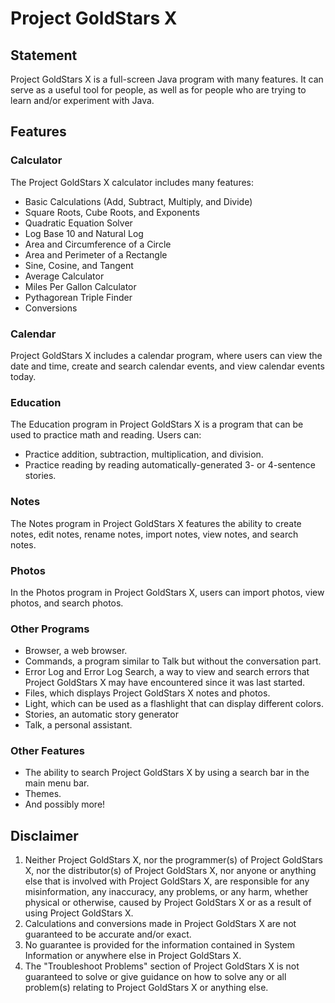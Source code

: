 # Project GoldStars X

## Statement
Project GoldStars X is a full-screen Java program with many features.
It can serve as a useful tool for people, as well as for people who are trying to learn and/or experiment with Java.

## Features
### Calculator
The Project GoldStars X calculator includes many features:
* Basic Calculations (Add, Subtract, Multiply, and Divide)
* Square Roots, Cube Roots, and Exponents
* Quadratic Equation Solver
* Log Base 10 and Natural Log
* Area and Circumference of a Circle
* Area and Perimeter of a Rectangle
* Sine, Cosine, and Tangent
* Average Calculator
* Miles Per Gallon Calculator
* Pythagorean Triple Finder
* Conversions

### Calendar
Project GoldStars X includes a calendar program, where users can view the date and time, create and search calendar events, and view calendar events today.

### Education
The Education program in Project GoldStars X is a program that can be used to practice math and reading. Users can:
* Practice addition, subtraction, multiplication, and division.
* Practice reading by reading automatically-generated 3- or 4-sentence stories.

### Notes
The Notes program in Project GoldStars X features the ability to create notes, edit notes, rename notes, import notes, view notes, and search notes.

### Photos
In the Photos program in Project GoldStars X, users can import photos, view photos, and search photos.

### Other Programs
* Browser, a web browser.
* Commands, a program similar to Talk but without the conversation part.
* Error Log and Error Log Search, a way to view and search errors that Project GoldStars X may have encountered since it was last started.
* Files, which displays Project GoldStars X notes and photos.
* Light, which can be used as a flashlight that can display different colors.
* Stories, an automatic story generator
* Talk, a personal assistant.

### Other Features
* The ability to search Project GoldStars X by using a search bar in the main menu bar.
* Themes.
* And possibly more!

## Disclaimer
1. Neither Project GoldStars X, nor the programmer(s) of Project GoldStars X, nor the distributor(s) of Project GoldStars X,
nor anyone or anything else that is involved with Project GoldStars X, are responsible for any misinformation, any inaccuracy,
any problems, or any harm, whether physical or otherwise, caused by Project GoldStars X or as a result of using Project GoldStars X.
2. Calculations and conversions made in Project GoldStars X are not guaranteed to be accurate and/or exact.
3. No guarantee is provided for the information contained in System Information or anywhere else in Project GoldStars X.
4. The "Troubleshoot Problems" section of Project GoldStars X is not guaranteed to solve or give guidance on how to solve
any or all problem(s) relating to Project GoldStars X or anything else.
